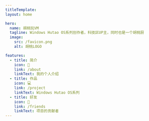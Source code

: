 ```yaml
---
titleTemplate:
layout: home

hero:
  name: 胡桃玩VM
  tagline: Windows Hutao OS系列创作者，科技区UP主，同时也是一个胡桃厨
  image:
    src: /favicon.png
    alt: 胡桃LOGO

features:
  - title: 简介
    icon: 📄
    link: /about
    linkText: 我的个人介绍
  - title: 作品
    icon: 💻
    link: /project
    linkText: Windows Hutao OS系列
  - title: 好友
    icon: 👥
    link: /friends
    linkText: 项目的贡献者
---
```

